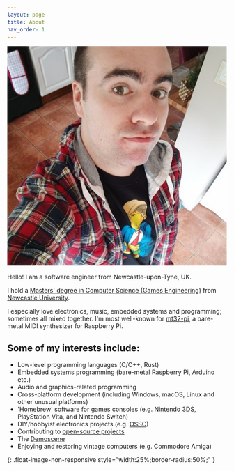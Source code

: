 ```yaml
---
layout: page
title: About
nav_order: 1
---
```


![me]

Hello! I am a software engineer from Newcastle-upon-Tyne, UK.

I hold a [Masters' degree in Computer Science (Games Engineering)](https://www.ncl.ac.uk/postgraduate/degrees/5152f/) from [Newcastle University](https://www.ncl.ac.uk/).

I especially love electronics, music, embedded systems and programming; sometimes all mixed together.
I'm most well-known for [mt32-pi](https://github.com/dwhinham/mt32-pi), a bare-metal MIDI synthesizer for Raspberry Pi.

## Some of my interests include:
  * Low-level programming languages (C/C++, Rust)
  * Embedded systems programming (bare-metal Raspberry Pi, Arduino etc.)
  * Audio and graphics-related programming
  * Cross-platform development (including Windows, macOS, Linux and other unusual platforms)
  * 'Homebrew' software for games consoles (e.g. Nintendo 3DS, PlayStation Vita, and Nintendo Switch)
  * DIY/hobbyist electronics projects (e.g. [OSSC](http://junkerhq.net/xrgb/index.php?title=OSSC))
  * Contributing to [open-source projects](http://github.com/milkytracker/milkytracker/)
  * The [Demoscene](https://en.wikipedia.org/wiki/Demoscene)
  * Enjoying and restoring vintage computers (e.g. Commodore Amiga)

[me]: /assets/photos/me.jpg "Dale"
{: .float-image-non-responsive style="width:25%;border-radius:50%;" }
